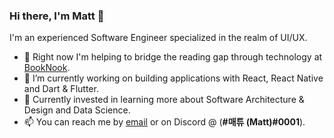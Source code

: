 ### Hi there, I'm Matt 👋

I'm an experienced Software Engineer specialized in the realm of UI/UX.

- 👔 Right now I'm helping to bridge the reading gap through technology at [BookNook](https://www.booknooklearning.com/).
- 🔭 I’m currently working on building applications with React, React Native and Dart & Flutter.
- 🌱 Currently invested in learning more about Software Architecture & Design and Data Science.
- 📫 You can reach me by [email](mailto:matt@lindly.dev) or on Discord @ (**#매튜 (Matt)#0001**).
